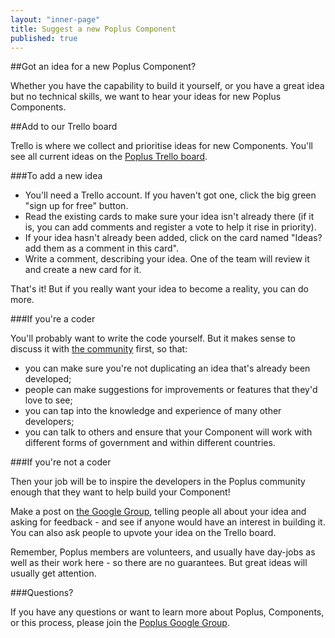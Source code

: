 ```yaml
---
layout: "inner-page"
title: Suggest a new Poplus Component
published: true
---
```


##Got an idea for a new Poplus Component?

Whether you have the capability to build it yourself, or you have a great idea but no technical skills, we want to hear your ideas for new Poplus Components.

##Add to our Trello board

Trello is where we collect and prioritise ideas for new Components. You'll see all current ideas on the [Poplus Trello board](https://trello.com/b/5gGF4xrJ/ideas-for-new-poplus-components).

###To add a new idea

* You'll need a Trello account. If you haven't got one, click the big green "sign up for free" button.
* Read the existing cards to make sure your idea isn't already there (if it is, you can add comments and register a vote to help it rise in priority).
* If your idea hasn't already been added, click on the card named "Ideas? add them as a comment in this card".
* Write a comment, describing your idea. One of the team will review it and create a new card for it.

That's it! But if you really want your idea to become a reality, you can do more.

###If you're a coder

You'll probably want to write the code yourself. But it makes sense to discuss it with [the community](https://groups.google.com/forum/#!forum/poplus) first, so that:
* you can make sure you're not duplicating an idea that's already been developed;
* people can make suggestions for improvements or features that they'd love to see;
* you can tap into the knowledge and experience of many other developers;
* you can talk to others and ensure that your Component will work with different forms of government and within different countries.


###If you're not a coder

Then your job will be to inspire the developers in the Poplus community enough that they want to help build your Component!

Make a post on [the Google Group](https://groups.google.com/forum/#!forum/poplus), telling people all about your idea  and asking for feedback - and see if anyone would have an interest in building it. You can also ask people to upvote your idea on the Trello board.

Remember, Poplus members are volunteers, and usually have day-jobs as well as their work here - so there are no guarantees. But great ideas will usually get attention. 

###Questions?

If you have any questions or want to learn more about Poplus, Components, or this process, please join the [Poplus Google Group](https://groups.google.com/forum/#!forum/poplus).
